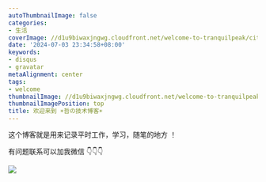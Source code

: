 ```yaml
---
autoThumbnailImage: false
categories:
- 生活
coverImage: //d1u9biwaxjngwg.cloudfront.net/welcome-to-tranquilpeak/city.jpg
date: '2024-07-03 23:34:58+08:00'
keywords:
- disqus
- gravatar
metaAlignment: center
tags:
- welcome
thumbnailImage: //d1u9biwaxjngwg.cloudfront.net/welcome-to-tranquilpeak/city-750.jpg
thumbnailImagePosition: top
title: 欢迎来到 ☀️哲の技术博客☀️
---
```


这个博客就是用来记录平时工作，学习，随笔的地方 ！

有问题联系可以加我微信 👇👇👇

<!--more-->

![](https://www.azheimage.top/markdown-img-paste-20240703221537635.png?imageMogr2/auto-orient/thumbnail/!420x360r/gravity/Center/crop/500x500/interlace/1/blur/1x0/quality/80|imageslim)
